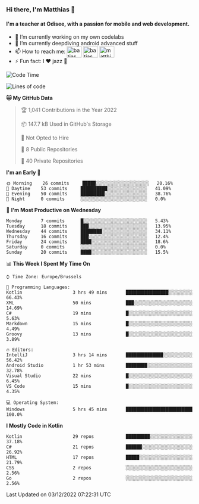 ### Hi there, I'm Matthias 👋

#### I'm a teacher at Odisee, with a passion for mobile and web development.

- 🔭 I’m currently working on my own codelabs
- 🌱 I’m currently deepdiving android advanced stuff
- 📫 How to reach me: <a href="https://dev.to/batjas" target="_blank"><img align="center" src="https://raw.githubusercontent.com/rahuldkjain/github-profile-readme-generator/master/src/images/icons/Social/devto.svg" alt="batjas" height="30" width="40" /></a>
<a href="https://twitter.com/batjas" target="_blank"><img align="center" src="https://raw.githubusercontent.com/rahuldkjain/github-profile-readme-generator/master/src/images/icons/Social/twitter.svg" alt="batjas" height="30" width="40" /></a>
<a href="https://linkedin.com/in/matthiasdruwé" target="_blank"><img align="center" src="https://raw.githubusercontent.com/rahuldkjain/github-profile-readme-generator/master/src/images/icons/Social/linked-in-alt.svg" alt="matthiasdruwé" height="30" width="40" /></a>
- ⚡ Fun fact: I ❤ jazz 🎷


<!--START_SECTION:waka-->
![Code Time](http://img.shields.io/badge/Code%20Time-569%20hrs%2037%20mins-blue)

![Lines of code](https://img.shields.io/badge/From%20Hello%20World%20I%27ve%20Written-230%20Thousand%20lines%20of%20code-blue)

**🐱 My GitHub Data** 

> 🏆 1,041 Contributions in the Year 2022
 > 
> 📦 147.7 kB Used in GitHub's Storage 
 > 
> 🚫 Not Opted to Hire
 > 
> 📜 8 Public Repositories 
 > 
> 🔑 40 Private Repositories  
 > 
**I'm an Early 🐤** 

```text
🌞 Morning    26 commits     █████░░░░░░░░░░░░░░░░░░░░   20.16% 
🌆 Daytime    53 commits     ██████████░░░░░░░░░░░░░░░   41.09% 
🌃 Evening    50 commits     █████████░░░░░░░░░░░░░░░░   38.76% 
🌙 Night      0 commits      ░░░░░░░░░░░░░░░░░░░░░░░░░   0.0%

```
📅 **I'm Most Productive on Wednesday** 

```text
Monday       7 commits      █░░░░░░░░░░░░░░░░░░░░░░░░   5.43% 
Tuesday      18 commits     ███░░░░░░░░░░░░░░░░░░░░░░   13.95% 
Wednesday    44 commits     ████████░░░░░░░░░░░░░░░░░   34.11% 
Thursday     16 commits     ███░░░░░░░░░░░░░░░░░░░░░░   12.4% 
Friday       24 commits     ████░░░░░░░░░░░░░░░░░░░░░   18.6% 
Saturday     0 commits      ░░░░░░░░░░░░░░░░░░░░░░░░░   0.0% 
Sunday       20 commits     ████░░░░░░░░░░░░░░░░░░░░░   15.5%

```


📊 **This Week I Spent My Time On** 

```text
⌚︎ Time Zone: Europe/Brussels

💬 Programming Languages: 
Kotlin                   3 hrs 49 mins       ████████████████░░░░░░░░░   66.43% 
XML                      50 mins             ███░░░░░░░░░░░░░░░░░░░░░░   14.69% 
C#                       19 mins             █░░░░░░░░░░░░░░░░░░░░░░░░   5.63% 
Markdown                 15 mins             █░░░░░░░░░░░░░░░░░░░░░░░░   4.49% 
Groovy                   13 mins             █░░░░░░░░░░░░░░░░░░░░░░░░   3.89%

🔥 Editors: 
IntelliJ                 3 hrs 14 mins       ██████████████░░░░░░░░░░░   56.42% 
Android Studio           1 hr 53 mins        ████████░░░░░░░░░░░░░░░░░   32.78% 
Visual Studio            22 mins             █░░░░░░░░░░░░░░░░░░░░░░░░   6.45% 
VS Code                  15 mins             █░░░░░░░░░░░░░░░░░░░░░░░░   4.35%

💻 Operating System: 
Windows                  5 hrs 45 mins       █████████████████████████   100.0%

```

**I Mostly Code in Kotlin** 

```text
Kotlin                   29 repos            █████████░░░░░░░░░░░░░░░░   37.18% 
C#                       21 repos            ██████░░░░░░░░░░░░░░░░░░░   26.92% 
HTML                     17 repos            █████░░░░░░░░░░░░░░░░░░░░   21.79% 
CSS                      2 repos             ░░░░░░░░░░░░░░░░░░░░░░░░░   2.56% 
Go                       2 repos             ░░░░░░░░░░░░░░░░░░░░░░░░░   2.56%

```



 Last Updated on 03/12/2022 07:22:31 UTC
<!--END_SECTION:waka-->

